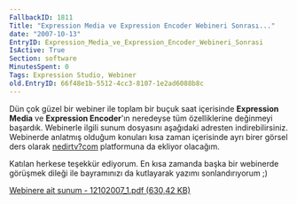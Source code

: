 ```yaml
---
FallbackID: 1811
Title: "Expression Media ve Expression Encoder Webineri Sonrası..."
date: "2007-10-13"
EntryID: Expression_Media_ve_Expression_Encoder_Webineri_Sonrasi
IsActive: True
Section: software
MinutesSpent: 0
Tags: Expression Studio, Webiner
old.EntryID: 66f48e1b-5512-4cc3-8107-1e2ad6088b8c
---
```

Dün çok güzel bir webiner ile toplam bir buçuk saat içerisinde
**Expression Media** ve **Expression Encoder**'ın neredeyse tüm
özelliklerine değinmeyi başardık. Webinerle ilgili sunum dosyasını
aşağıdaki adresten indirebilirsiniz. Webinerde anlatmış olduğum konuları
kısa zaman içerisinde ayrı birer görsel ders olarak
[nedirtv?com](http://www.nedirtv.com) platformuna da ekliyor olacağım.

Katılan herkese teşekkür ediyorum. En kısa zamanda başka bir webinerde
görüşmek dileği ile bayramınızı da kutlayarak yazımı sonlandırıyorum ;)

[Webinere ait sunum - 12102007\_1.pdf (630,42
KB)](media/Expression_Media_ve_Expression_Encoder_Webineri_Sonrasi/12102007_1.pdf)


